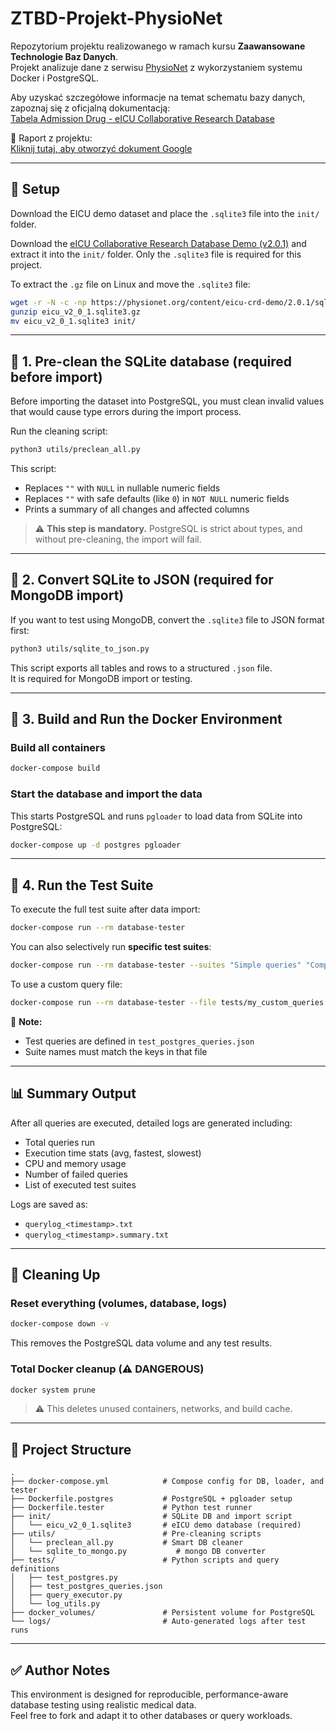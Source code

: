 
# ZTBD-Projekt-PhysioNet

Repozytorium projektu realizowanego w ramach kursu **Zaawansowane Technologie Baz Danych**.  
Projekt analizuje dane z serwisu [PhysioNet](https://physionet.org/) z wykorzystaniem systemu Docker i PostgreSQL.

Aby uzyskać szczegółowe informacje na temat schematu bazy danych, zapoznaj się z oficjalną dokumentacją:  
[Tabela Admission Drug - eICU Collaborative Research Database](https://eicu-crd.mit.edu/eicutables/admissiondrug/)

📄 Raport z projektu:  
[Kliknij tutaj, aby otworzyć dokument Google](https://docs.google.com/document/d/1ZmpCnKk0zSc0tX4yNQb256DEPOkSrqNnXOcXAUdnOXw/edit?usp=sharing)

---

## 🚀 Setup

Download the EICU demo dataset and place the `.sqlite3` file into the `init/` folder.

Download the [eICU Collaborative Research Database Demo (v2.0.1)](https://physionet.org/static/published-projects/eicu-crd-demo/eicu-collaborative-research-database-demo-2.0.1.zip) and extract it into the `init/` folder. Only the `.sqlite3` file is required for this project.

To extract the `.gz` file on Linux and move the `.sqlite3` file:

```bash
wget -r -N -c -np https://physionet.org/content/eicu-crd-demo/2.0.1/sqlite/eicu_v2_0_1.sqlite3.gz
gunzip eicu_v2_0_1.sqlite3.gz
mv eicu_v2_0_1.sqlite3 init/
```

---

## 🧼 1. Pre-clean the SQLite database (**required before import**)

Before importing the dataset into PostgreSQL, you must clean invalid values that would cause type errors during the import process.

Run the cleaning script:

```bash
python3 utils/preclean_all.py
```

This script:
- Replaces `""` with `NULL` in nullable numeric fields
- Replaces `""` with safe defaults (like `0`) in `NOT NULL` numeric fields
- Prints a summary of all changes and affected columns

> ⚠️ **This step is mandatory.** PostgreSQL is strict about types, and without pre-cleaning, the import will fail.

---

## 🧼 2. Convert SQLite to JSON (required for MongoDB import)

If you want to test using MongoDB, convert the `.sqlite3` file to JSON format first:

```bash
python3 utils/sqlite_to_json.py
```

This script exports all tables and rows to a structured `.json` file.  
It is required for MongoDB import or testing.

---

## 🐳 3. Build and Run the Docker Environment

### Build all containers

```bash
docker-compose build
```

### Start the database and import the data

This starts PostgreSQL and runs `pgloader` to load data from SQLite into PostgreSQL:

```bash
docker-compose up -d postgres pgloader
```

---

## 🧪 4. Run the Test Suite

To execute the full test suite after data import:

```bash
docker-compose run --rm database-tester
```

You can also selectively run **specific test suites**:

```bash
docker-compose run --rm database-tester --suites "Simple queries" "Complex queries"
```

To use a custom query file:

```bash
docker-compose run --rm database-tester --file tests/my_custom_queries.json
```

📝 **Note:**
- Test queries are defined in `test_postgres_queries.json`
- Suite names must match the keys in that file

---

## 📊 Summary Output

After all queries are executed, detailed logs are generated including:

- Total queries run
- Execution time stats (avg, fastest, slowest)
- CPU and memory usage
- Number of failed queries
- List of executed test suites

Logs are saved as:
- `querylog_<timestamp>.txt`
- `querylog_<timestamp>.summary.txt`

---

## 🧹 Cleaning Up

### Reset everything (volumes, database, logs)

```bash
docker-compose down -v
```

This removes the PostgreSQL data volume and any test results.

### Total Docker cleanup (⚠️ DANGEROUS)

```bash
docker system prune
```

> ⚠️ This deletes unused containers, networks, and build cache.

---

## 📁 Project Structure

```text
.
├── docker-compose.yml            # Compose config for DB, loader, and tester
├── Dockerfile.postgres           # PostgreSQL + pgloader setup
├── Dockerfile.tester             # Python test runner
├── init/                         # SQLite DB and import script
│   └── eicu_v2_0_1.sqlite3       # eICU demo database (required)
├── utils/                        # Pre-cleaning scripts
│   └── preclean_all.py           # Smart DB cleaner
│   └── sqlite_to_mongo.py           # mongo DB converter
├── tests/                        # Python scripts and query definitions
│   ├── test_postgres.py
│   ├── test_postgres_queries.json
│   ├── query_executor.py
│   └── log_utils.py
├── docker_volumes/               # Persistent volume for PostgreSQL
└── logs/                         # Auto-generated logs after test runs
```

---

## ✅ Author Notes

This environment is designed for reproducible, performance-aware database testing using realistic medical data.  
Feel free to fork and adapt it to other databases or query workloads.
